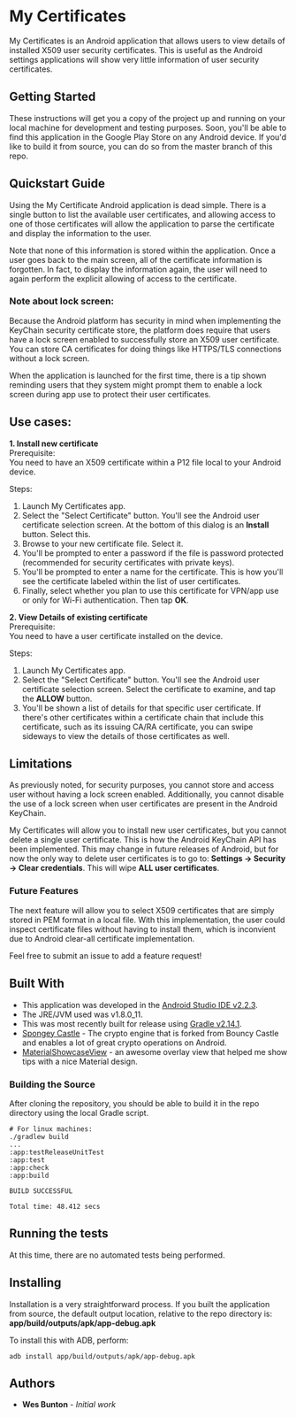 # My Certificates

My Certificates is an Android application that allows users to view details of installed X509 user security certificates. This is useful as the Android settings applications will show very little information of user security certificates.

## Getting Started

These instructions will get you a copy of the project up and running on your local machine for development and testing purposes. Soon, you'll be able to find this application in the Google Play Store on any Android device. If you'd like to build it from source, you can do so from the master branch of this repo.

## Quickstart Guide

Using the My Certificate Android application is dead simple. There is a single button to list the available user certificates, and allowing access to one of those certificates will allow the application to parse the certificate and display the information to the user.  

Note that none of this information is stored within the application. Once a user goes back to the main screen, all of the certificate information is forgotten. In fact, to display the information again, the user will need to again perform the explicit allowing of access to the certificate.

### Note about lock screen:  
Because the Android platform has security in mind when implementing the KeyChain security certificate store, the platform does require that users have a lock screen enabled to successfully store an X509 user certificate. You can store CA certificates for doing things like HTTPS/TLS connections without a lock screen.

When the application is launched for the first time, there is a tip shown reminding users that they system might prompt them to enable a lock screen during app use to protect their user certificates.

## Use cases:
**1. Install new certificate**  
Prerequisite:  
You need to have an X509 certificate within a P12 file local to your Android device.  

Steps:  
1. Launch My Certificates app.  
2. Select the "Select Certificate" button. You'll see the Android user certificate selection screen. At the bottom of this dialog is an **Install** button. Select this.  
3. Browse to your new certificate file. Select it.  
4. You'll be prompted to enter a password if the file is password protected (recommended for security certificates with private keys).  
5. You'll be prompted to enter a name for the certificate. This is how you'll see the certificate labeled within the list of user certificates.  
6. Finally, select whether you plan to use this certificate for VPN/app use or only for Wi-Fi authentication. Then tap **OK**.  

**2. View Details of existing certificate**  
Prerequisite:  
You need to have a user certificate installed on the device.  

Steps:  
1. Launch My Certificates app.  
2. Select the "Select Certificate" button. You'll see the Android user certificate selection screen. Select the certificate to examine, and tap the **ALLOW** button.  
3. You'll be shown a list of details for that specific user certificate. If there's other certificates within a certificate chain that include this certificate, such as its issuing CA/RA certificate, you can swipe sideways to view the details of those certificates as well.  

## Limitations

As previously noted, for security purposes, you cannot store and access user without having a lock screen enabled. Additionally, you cannot disable the use of a lock screen when user certificates are present in the Android KeyChain.

My Certificates will allow you to install new user certificates, but you cannot delete a single user certificate. This is how the Android KeyChain API has been implemented. This may change in future releases of Android, but for now the only way to delete user certificates is to go to: **Settings -> Security -> Clear credentials**. This will wipe **ALL user certificates**.

### Future Features

The next feature will allow you to select X509 certificates that are simply stored in PEM format in a local file. With this implementation, the user could inspect certificate files without having to install them, which is inconvient due to Android clear-all certificate implementation.

Feel free to submit an issue to add a feature request!

## Built With

* This application was developed in the [Android Studio IDE v2.2.3](https://developer.android.com/studio/index.html).
* The JRE/JVM used was v1.8.0_11.
* This was most recently built for release using [Gradle v2.14.1](https://docs.gradle.org/current/userguide/userguide.html "Gradle Documentation").
* [Spongey Castle](https://rtyley.github.io/spongycastle/) - The crypto engine that is forked from Bouncy Castle and enables a lot of great crypto operations on Android.
* [MaterialShowcaseView](https://github.com/deano2390/MaterialShowcaseView) - an awesome overlay view that helped me show tips with a nice Material design.

### Building the Source

After cloning the repository, you should be able to build it in the repo directory using the local Gradle script.
```
# For linux machines:
./gradlew build
...
:app:testReleaseUnitTest
:app:test
:app:check
:app:build

BUILD SUCCESSFUL

Total time: 48.412 secs
```

## Running the tests

At this time, there are no automated tests being performed.

## Installing

Installation is a very straightforward process. If you built the application from source, the default output location, relative to the repo directory is: **app/build/outputs/apk/app-debug.apk**

To install this with ADB, perform:
```
adb install app/build/outputs/apk/app-debug.apk
```

## Authors

* **Wes Bunton** - *Initial work*

